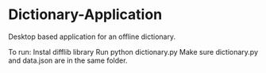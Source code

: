 # Dictionary-Application
Desktop based application for an offline dictionary.

To run:
Instal difflib library
Run python dictionary.py
Make sure dictionary.py and data.json are in the same folder.

